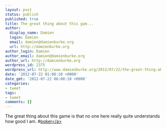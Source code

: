 ```yaml
---
layout: post
status: publish
published: true
title: The great thing about this gam...
author:
  display_name: Damien
  login: Damien
  email: damien@damienburke.org
  url: http://damienburke.org
author_login: Damien
author_email: damien@damienburke.org
author_url: http://damienburke.org
wordpress_id: 2375
wordpress_url: http://www.damienburke.org/2012/07/22/the-great-thing-about-this-gam/
date: '2012-07-22 01:08:10 +0000'
date_gmt: '2012-07-22 06:08:10 +0000'
categories:
- tweet
tags:
- tweet
comments: []
---
```

<p>The great thing about this game is that no one here really quite understands how good I am. #<a href="http:&#47;&#47;search.twitter.com&#47;search?q=%23poker" class="aktt_hashtag">poker<&#47;a></p>
